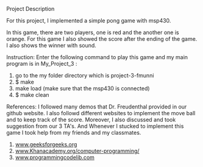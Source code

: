 Project Description

For this project, I implemented a simple pong game with msp430. 

In this game, there are two players, one is red and the another one is orange. For this game I also showed the score after the ending of the game. I also shows the winner with sound.


Instruction: 
Enter the following command to play this game and my main program is in My_Project_3 :

1. go to the my folder directory which is project-3-fmunni 
2. $ make
3. make load (make sure that the msp430 is connected)
4. $ make clean

 References:
 I followed many demos that Dr. Freudenthal provided in our github website. I also followd different websites to  implement the move ball and to keep track of the score. Moreover, I also discussed and took suggestion from our 3 TA's. And Whenever I stucked to implement this game I took help from my friends and my classmates.
 
 1. www.geeksforgeeks.org
 2. www.Khanacademy.org/computer-programming/
 3. www.programmingcodelib.com

